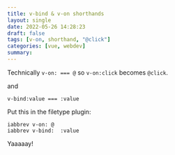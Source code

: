 ```yaml
---
title: v-bind & v-on shorthands
layout: single
date: 2022-05-26 14:28:23
draft: false
tags: [v-on, shorthand, "@click"]
categories: [vue, webdev]
summary:
---
```

Technically `v-on: === @` so `v-on:click` becomes `@click`.

and 

`v-bind:value === :value`

Put this in the filetype plugin:


```VimL
iabbrev v-on: @
iabbrev v-bind:  :value
```

Yaaaaay!
